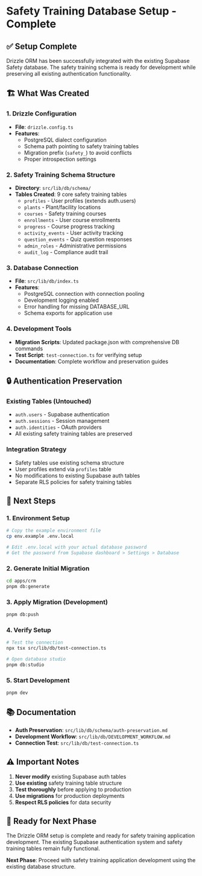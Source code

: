 # Safety Training Database Setup - Complete

## ✅ Setup Complete

Drizzle ORM has been successfully integrated with the existing Supabase Safety database. The safety training schema is ready for development while preserving all existing authentication functionality.

## 🏗️ What Was Created

### 1. Drizzle Configuration

- **File**: `drizzle.config.ts`
- **Features**:
  - PostgreSQL dialect configuration
  - Schema path pointing to safety training tables
  - Migration prefix (`safety_`) to avoid conflicts
  - Proper introspection settings

### 2. Safety Training Schema Structure

- **Directory**: `src/lib/db/schema/`
- **Tables Created**: 9 core safety training tables
  - `profiles` - User profiles (extends auth.users)
  - `plants` - Plant/facility locations
  - `courses` - Safety training courses
  - `enrollments` - User course enrollments
  - `progress` - Course progress tracking
  - `activity_events` - User activity tracking
  - `question_events` - Quiz question responses
  - `admin_roles` - Administrative permissions
  - `audit_log` - Compliance audit trail

### 3. Database Connection

- **File**: `src/lib/db/index.ts`
- **Features**:
  - PostgreSQL connection with connection pooling
  - Development logging enabled
  - Error handling for missing DATABASE_URL
  - Schema exports for application use

### 4. Development Tools

- **Migration Scripts**: Updated package.json with comprehensive DB commands
- **Test Script**: `test-connection.ts` for verifying setup
- **Documentation**: Complete workflow and preservation guides

## 🔒 Authentication Preservation

### Existing Tables (Untouched)

- `auth.users` - Supabase authentication
- `auth.sessions` - Session management
- `auth.identities` - OAuth providers
- All existing safety training tables are preserved

### Integration Strategy

- Safety tables use existing schema structure
- User profiles extend via `profiles` table
- No modifications to existing Supabase auth tables
- Separate RLS policies for safety training tables

## 🚀 Next Steps

### 1. Environment Setup

```bash
# Copy the example environment file
cp env.example .env.local

# Edit .env.local with your actual database password
# Get the password from Supabase dashboard > Settings > Database
```

### 2. Generate Initial Migration

```bash
cd apps/crm
pnpm db:generate
```

### 3. Apply Migration (Development)

```bash
pnpm db:push
```

### 4. Verify Setup

```bash
# Test the connection
npx tsx src/lib/db/test-connection.ts

# Open database studio
pnpm db:studio
```

### 5. Start Development

```bash
pnpm dev
```

## 📚 Documentation

- **Auth Preservation**: `src/lib/db/schema/auth-preservation.md`
- **Development Workflow**: `src/lib/db/DEVELOPMENT_WORKFLOW.md`
- **Connection Test**: `src/lib/db/test-connection.ts`

## ⚠️ Important Notes

1. **Never modify** existing Supabase auth tables
2. **Use existing** safety training table structure
3. **Test thoroughly** before applying to production
4. **Use migrations** for production deployments
5. **Respect RLS policies** for data security

## 🎯 Ready for Next Phase

The Drizzle ORM setup is complete and ready for safety training application development. The existing Supabase authentication system and safety training tables remain fully functional.

**Next Phase**: Proceed with safety training application development using the existing database structure.
